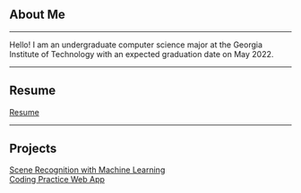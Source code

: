 ## About Me
---
Hello! I am an undergraduate computer science major at the Georgia Institute of Technology with an expected graduation date on May 2022.  

---

## Resume

[Resume](/resume.md)

---

## Projects

[Scene Recognition with Machine Learning](/ml_scene.md)
<br/>
[Coding Practice Web App](https://codingwebapp.herokuapp.com/)


